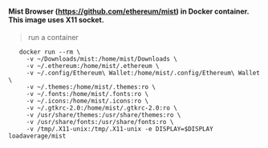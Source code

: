 #### Mist Browser (https://github.com/ethereum/mist) in Docker container. This image uses X11 socket.

> run a container
```
   docker run --rm \
     -v ~/Downloads/mist:/home/mist/Downloads \
     -v ~/.ethereum:/home/mist/.ethereum \
     -v ~/.config/Ethereum\ Wallet:/home/mist/.config/Ethereum\ Wallet \
     -v ~/.themes:/home/mist/.themes:ro \
     -v ~/.fonts:/home/mist/.fonts:ro \
     -v ~/.icons:/home/mist/.icons:ro \
     -v ~/.gtkrc-2.0:/home/mist/.gtkrc-2.0:ro \
     -v /usr/share/themes:/usr/share/themes:ro \
     -v /usr/share/fonts:/usr/share/fonts:ro \
     -v /tmp/.X11-unix:/tmp/.X11-unix -e DISPLAY=$DISPLAY loadaverage/mist
```
